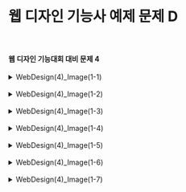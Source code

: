 <h1>웹 디자인 기능사 예제 문제 D</h1><br>
<h4>웹 디자인 기능대회 대비 문제 4</h4>
<details>
  <summary>WebDesign(4)_Image(1-1)</summary>
  문제4-1 (서울구석구석 Image 4-1)
  
  ![image](https://github.com/user-attachments/assets/5633828d-981e-4d48-b4c5-ed1441ffb03b)
</details>
<br>
<details>
  <summary>WebDesign(4)_Image(1-2)</summary>
  문제4-2 (서울구석구석 Image 4-2)
  
  ![image](https://github.com/user-attachments/assets/c7946543-b417-4ec3-b360-2bfa7c03cba7)
</details>
<br>
<details>
  <summary>WebDesign(4)_Image(1-3)</summary>
  문제4-3 (서울구석구석 Image 4-3)
  
  ![image](https://github.com/user-attachments/assets/4c77d423-08e2-4c99-ae11-8bea5be20ea0)
</details>
<br>
<details>
  <summary>WebDesign(4)_Image(1-4)</summary>
  문제4-4 (서울구석구석 Image 4-4)
  
  ![image](https://github.com/user-attachments/assets/9ab74f77-0416-47bf-9f20-9ba73457dcc4)
</details>
<br>
<details>
  <summary>WebDesign(4)_Image(1-5)</summary>
  문제4-5 (서울구석구석 image 4-5)
  
  ![image](https://github.com/user-attachments/assets/8343808a-36fe-40ec-9e5b-12af3206b2f7)
</details>
<br>
<details>
  <summary>WebDesign(4)_Image(1-6)</summary>
  문제4-6 (서울구석구석 image 4-6)
  
  ![image](https://github.com/user-attachments/assets/903aa71c-5cbb-4b27-9782-cd22f1a02a25)
</details>
<br>
<details>
  <summary>WebDesign(4)_Image(1-7)</summary>
  문제4-7 (서울구석구석 image 4-7)
  
  ![image](https://github.com/user-attachments/assets/e6849018-bde3-4e31-a717-33284829f099)
</details>
